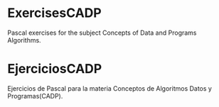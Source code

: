 # ExercisesCADP
Pascal exercises for the subject Concepts of Data and Programs Algorithms.

# EjerciciosCADP
Ejercicios de Pascal para la materia Conceptos de Algoritmos Datos y Programas(CADP).
